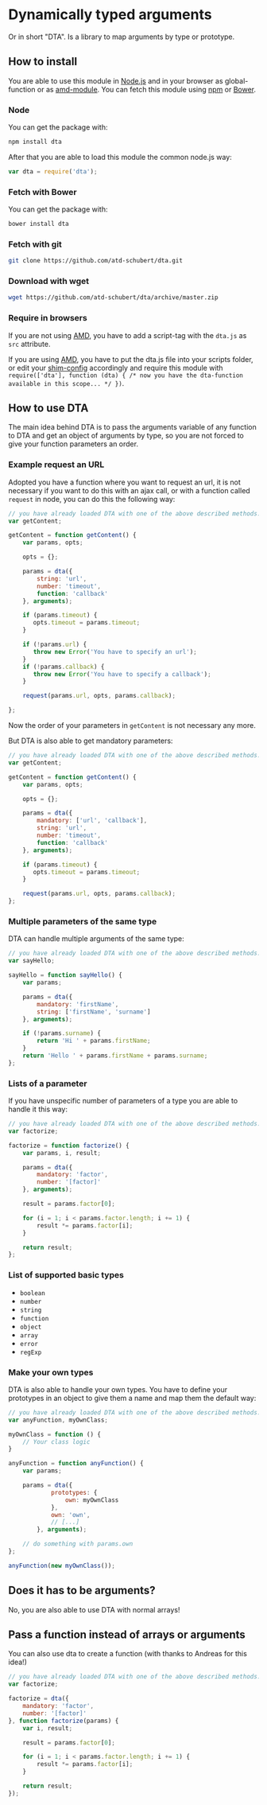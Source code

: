 # Dynamically typed arguments
Or in short "DTA". Is a library to map arguments by type or prototype.

## How to install

You are able to use this module in [Node.js](https://nodejs.org/) and in your browser as global-function or as
[amd-module](https://github.com/amdjs/amdjs-api/wiki/AMD).
You can fetch this module using [npm](https://www.npmjs.org/) or [Bower](http://bower.io/).

### Node

You can get the package with:

```bash
npm install dta
```

After that you are able to load this module the common node.js way:

```js
var dta = require('dta');
```

### Fetch with Bower

You can get the package with:

```bash
bower install dta
```

### Fetch with git

```bash
git clone https://github.com/atd-schubert/dta.git
```

### Download with wget

```bash
wget https://github.com/atd-schubert/dta/archive/master.zip
```

### Require in browsers

If you are not using [AMD](https://github.com/amdjs/amdjs-api/wiki/AMD), you have to add a script-tag with the `dta.js`
as `src` attribute.

If you are using [AMD](https://github.com/amdjs/amdjs-api/wiki/AMD), you have to put the dta.js file into your scripts
folder, or edit your [shim-config](http://requirejs.org/docs/api.html#config-shim) accordingly and require this module
with `require(['dta'], function (dta) { /* now you have the dta-function available in this scope... */ })`.

## How to use DTA

The main idea behind DTA is to pass the arguments variable of any function to DTA and get an object of arguments by
type, so you are not forced to give your function parameters an order.

### Example request an URL

Adopted you have a function where you want to request an url, it is not necessary if you want to do this with an ajax
call, or with a function called `request` in node, you can do this the following way:

```js
// you have already loaded DTA with one of the above described methods.
var getContent;

getContent = function getContent() {
    var params, opts;

    opts = {};

    params = dta({
        string: 'url',
        number: 'timeout',
        function: 'callback'
    }, arguments);

    if (params.timeout) {
       opts.timeout = params.timeout;
    }

    if (!params.url) {
       throw new Error('You have to specify an url');
    }
    if (!params.callback) {
       throw new Error('You have to specify a callback');
    }

    request(params.url, opts, params.callback);

};
```

Now the order of your parameters in `getContent` is not necessary any more.

But DTA is also able to get mandatory parameters:

```js
// you have already loaded DTA with one of the above described methods.
var getContent;

getContent = function getContent() {
    var params, opts;

    opts = {};

    params = dta({
        mandatory: ['url', 'callback'],
        string: 'url',
        number: 'timeout',
        function: 'callback'
    }, arguments);

    if (params.timeout) {
       opts.timeout = params.timeout;
    }

    request(params.url, opts, params.callback);
};
```

### Multiple parameters of the same type

DTA can handle multiple arguments of the same type:
```js
// you have already loaded DTA with one of the above described methods.
var sayHello;

sayHello = function sayHello() {
    var params;

    params = dta({
        mandatory: 'firstName',
        string: ['firstName', 'surname']
    }, arguments);

    if (!params.surname) {
        return 'Hi ' + params.firstName;
    }
    return 'Hello ' + params.firstName + params.surname;
};
```

### Lists of a parameter
If you have unspecific number of parameters of a type you are able to handle it this way:

```js
// you have already loaded DTA with one of the above described methods.
var factorize;

factorize = function factorize() {
    var params, i, result;

    params = dta({
        mandatory: 'factor',
        number: '[factor]'
    }, arguments);

    result = params.factor[0];

    for (i = 1; i < params.factor.length; i += 1) {
        result *= params.factor[i];
    }

    return result;
};
```

### List of supported basic types

- `boolean`
- `number`
- `string`
- `function`
- `object`
- `array`
- `error`
- `regExp`

### Make your own types

DTA is also able to handle your own types. You have to define your prototypes in an object to give them a name and
map them the default way:

```js
// you have already loaded DTA with one of the above described methods.
var anyFunction, myOwnClass;

myOwnClass = function () {
    // Your class logic
}

anyFunction = function anyFunction() {
    var params;

    params = dta({
            prototypes: {
                own: myOwnClass
            },
            own: 'own',
            // [...]
        }, arguments);

    // do something with params.own
};

anyFunction(new myOwnClass());

```

## Does it has to be arguments?

No, you are also able to use DTA with normal arrays!

## Pass a function instead of arrays or arguments
You can also use dta to create a function (with thanks to Andreas for this idea!)

```js
// you have already loaded DTA with one of the above described methods.
var factorize;

factorize = dta({
    mandatory: 'factor',
    number: '[factor]'
}, function factorize(params) {
    var i, result;

    result = params.factor[0];

    for (i = 1; i < params.factor.length; i += 1) {
        result *= params.factor[i];
    }

    return result;
});
```
